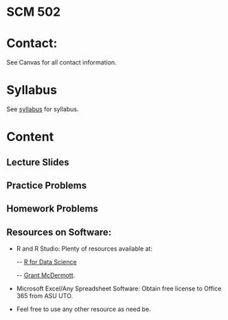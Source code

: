 # SCM 502

# Contact: 

See Canvas for all contact information. 

# Syllabus
 
 See [syllabus](http://harishguda.me/teaching) for syllabus. 

# Content

## Lecture Slides

## Practice Problems

## Homework Problems

## Resources on Software: 

- R and R Studio: Plenty of resources available at: 

    -- [R for Data Science](r4ds.had.co.nz)

    -- [Grant McDermott](https://github.com/uo-ec607). 

- Microsoft Excel/Any Spreadsheet Software: Obtain free license to Office 365 from ASU UTO. 

- Feel free to use any other resource as need be. 

